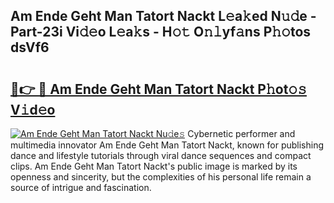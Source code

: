 ## Am Ende Geht Man Tatort Nackt L𝚎a𝚔ed N𝚞𝚍e - Part-23i Vi𝚍𝚎o L𝚎a𝚔s - H𝚘𝚝 O𝚗𝚕yf𝚊ns P𝚑𝚘tos dsVf6

# <h2><a href="http://kf8u3a.oniu.top/?m=Am+Ende+Geht+Man+Tatort+Nackt">🔗👉 🔴 Am Ende Geht Man Tatort Nackt P𝚑ot𝚘𝚜 V𝚒d𝚎o</a></h2>

[![Am Ende Geht Man Tatort Nackt Nu𝚍e𝚜](https://i.imgur.com/0qMVB7G.gif)](http://kf8u3a.oniu.top/?m=Am+Ende+Geht+Man+Tatort+Nackt)
Cybernetic performer and multimedia innovator Am Ende Geht Man Tatort Nackt, known for publishing dance and lifestyle tutorials through viral dance sequences and compact clips. Am Ende Geht Man Tatort Nackt's public image is marked by its openness and sincerity, but the complexities of his personal life remain a source of intrigue and fascination.  
